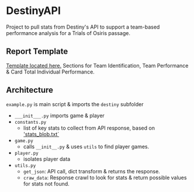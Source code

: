 # DestinyAPI
Project to pull stats from Destiny's API to support a team-based performance analysis for a Trials of Osiris passage.

## Report Template
[Template located here.](https://github.com/yergi/DestinyAPI/blob/master/Results_Template.md) Sections for Team Identification, Team Performance & Card Total Individual Performance.

## Architecture
`example.py` is main script & imports the `destiny` subfolder

- `___init___.py` imports game & player
- `constants.py` 
	- list of key stats to collect from API response, based on ['stats_blob.txt`](https://github.com/yergi/DestinyAPI/blob/master/destiny/stats_blob.txt)
- `game.py`
	- calls `__init__.py` & uses `utils` to find player games.
- `player.py`
	- isolates player data
- `utils.py` 
	- `get_json`: API call, dict transform & returns the response. 
	- `craw_data`: Response crawl to look for stats & return possible values for stats not found.